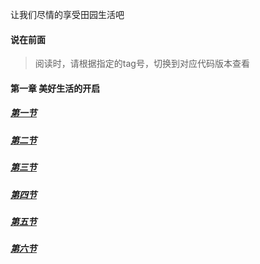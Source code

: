 让我们尽情的享受田园生活吧


#### 说在前面

> 阅读时，请根据指定的tag号，切换到对应代码版本查看  

#### 第一章 美好生活的开启
##### [第一节](https://github.com/bxxfighting/rurality/blob/master/how/to/do/1.md)  
##### [第二节](https://github.com/bxxfighting/rurality/blob/master/how/to/do/2.md)  
##### [第三节](https://github.com/bxxfighting/rurality/blob/master/how/to/do/3.md)  
##### [第四节](https://github.com/bxxfighting/rurality/blob/master/how/to/do/4.md)  
##### [第五节](https://github.com/bxxfighting/rurality/blob/master/how/to/do/5.md)  
##### [第六节](https://github.com/bxxfighting/rurality/blob/master/how/to/do/6.md)  
